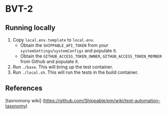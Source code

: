 # BVT-2

## Running locally

1. Copy `local.env.template` to `local.env`.
    - Obtain the `SHIPPABLE_API_TOKEN` from your `systemSettings`/`systemConfigs` and populate it.
    - Obtain the `GITHUB_ACCESS_TOKEN_OWNER`, `GITHUB_ACCESS_TOKEN_MEMBER` from Github and populate it.
2. Run `./base`. This will bring up the test container.
3. Run `./local.sh`. This will run the tests in the build container.

## References

[taxnomony wiki] (https://github.com/Shippable/pm/wiki/test-automation-taxonomy)